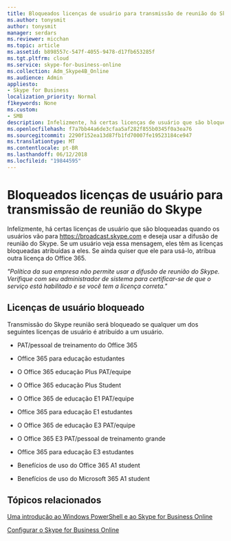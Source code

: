 ```yaml
---
title: Bloqueados licenças de usuário para transmissão de reunião do Skype
ms.author: tonysmit
author: tonysmit
manager: serdars
ms.reviewer: micchan
ms.topic: article
ms.assetid: b898557c-547f-4055-9478-d17fb653285f
ms.tgt.pltfrm: cloud
ms.service: skype-for-business-online
ms.collection: Adm_Skype4B_Online
ms.audience: Admin
appliesto:
- Skype for Business
localization_priority: Normal
f1keywords: None
ms.custom:
- SMB
description: Infelizmente, há certas licenças de usuário que são bloqueadas quando o usuário vá para https://broadcast.skype.com e deseja usar a difusão de reunião do Skype. Se um usuário veja essa mensagem, eles têm as licenças bloqueadas atribuídas a eles. Se ainda quiser que ele para usá-lo, atribua outra licença do Office 365.
ms.openlocfilehash: f7a7bb44a6de3cfaa5af282f855b0345f0a3ea76
ms.sourcegitcommit: 2290f152ea13d87fb1fd70007fe19523184ce947
ms.translationtype: MT
ms.contentlocale: pt-BR
ms.lasthandoff: 06/12/2018
ms.locfileid: "19844595"
---
```

# <a name="blocked-user-licenses-for-skype-meeting-broadcast"></a>Bloqueados licenças de usuário para transmissão de reunião do Skype

Infelizmente, há certas licenças de usuário que são bloqueadas quando os usuários vão para https://broadcast.skype.com e deseja usar a difusão de reunião do Skype. Se um usuário veja essa mensagem, eles têm as licenças bloqueadas atribuídas a eles. Se ainda quiser que ele para usá-lo, atribua outra licença do Office 365.
  
 *"Política da sua empresa não permite usar a difusão de reunião do Skype. Verifique com seu administrador de sistema para certificar-se de que o serviço está habilitado e se você tem a licença correta."* 
  
## <a name="blocked-user-licenses"></a>Licenças de usuário bloqueado

Transmissão do Skype reunião será bloqueado se qualquer um dos seguintes licenças de usuário é atribuído a um usuário.
  
- PAT/pessoal de treinamento do Office 365
    
- Office 365 para educação estudantes
    
- O Office 365 educação Plus PAT/equipe
    
- O Office 365 educação Plus Student
    
- O Office 365 de educação E1 PAT/equipe
    
- Office 365 para educação E1 estudantes
    
- O Office 365 de educação E3 PAT/equipe
    
- O Office 365 E3 PAT/pessoal de treinamento grande
    
- Office 365 para educação E3 estudantes
    
- Benefícios de uso do Office 365 A1 student
    
- Benefícios de uso do Microsoft 365 A1 student

    
## <a name="related-topics"></a>Tópicos relacionados

[Uma introdução ao Windows PowerShell e ao Skype for Business Online](https://go.microsoft.com/fwlink/?LinkId=525039)
  
[Configurar o Skype for Business Online](../set-up-skype-for-business-online/set-up-skype-for-business-online.md)

  
 

